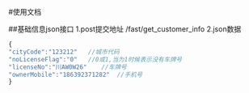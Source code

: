 #使用文档

##基础信息json接口
1.post提交地址
/fast/get_customer_info
2.json数据

``` javascript
{ 
"cityCode":"123212"   //城市代码
"noLicenseFlag":"0"   //0或1,当为1时候表示没有车牌号
"licenseNo":"川AW0W26"    //车牌号
"ownerMobile":"186392371282"  //手机号
}
```

